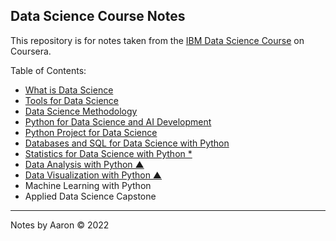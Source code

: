 ## Data Science Course Notes

This repository is for notes taken from the [IBM Data Science Course](https://www.coursera.org/professional-certificates/ibm-data-science) on Coursera.

Table of Contents:

- [What is Data Science](c01-what-is-data-science/readme.md)
- [Tools for Data Science](c02-tools-for-data-science/readme.md)
- [Data Science Methodology](c03-data-science-methodology/readme.md)
- [Python for Data Science and AI Development](c04-python-for-data-science-ai-development/readme.md)
- [Python Project for Data Science](c05-python-project-for-data-science/readme.md)
- [Databases and SQL for Data Science with Python](c06-databases-and-sql-for-data-science-with-python/readme.md)
- [Statistics for Data Science with Python *](c06-Statistics-for-Data-Science-with-Python/readme.md)
- [Data Analysis with Python &#9650;](c07-data-analysis-with-python/readme.md)
- [Data Visualization with Python &#9650;](c08-data-visualization-with-python/readme.md)
- Machine Learning with Python
- Applied Data Science Capstone


---
Notes by Aaron © 2022